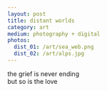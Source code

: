 ```yaml
---
layout: post
title: distant worlds
category: art
medium: photography + digital
photos: 
  dist_01: /art/sea_web.png
  dist_02: /art/alps.jpg
---
```


the grief is never ending<br>
but so is the love<br>
